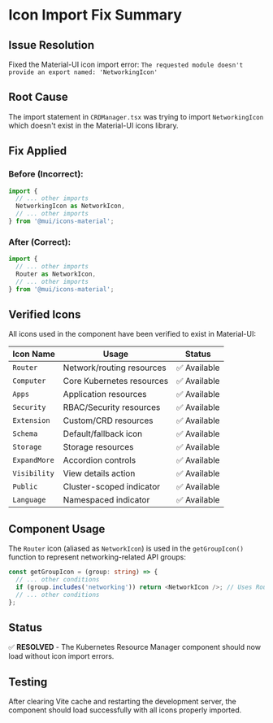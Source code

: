 # Icon Import Fix Summary

## Issue Resolution
Fixed the Material-UI icon import error: `The requested module doesn't provide an export named: 'NetworkingIcon'`

## Root Cause
The import statement in `CRDManager.tsx` was trying to import `NetworkingIcon` which doesn't exist in the Material-UI icons library.

## Fix Applied

### Before (Incorrect):
```typescript
import {
  // ... other imports
  NetworkingIcon as NetworkIcon,
  // ... other imports
} from '@mui/icons-material';
```

### After (Correct):
```typescript
import {
  // ... other imports
  Router as NetworkIcon,
  // ... other imports
} from '@mui/icons-material';
```

## Verified Icons
All icons used in the component have been verified to exist in Material-UI:

| Icon Name | Usage | Status |
|-----------|-------|---------|
| `Router` | Network/routing resources | ✅ Available |
| `Computer` | Core Kubernetes resources | ✅ Available |
| `Apps` | Application resources | ✅ Available |
| `Security` | RBAC/Security resources | ✅ Available |
| `Extension` | Custom/CRD resources | ✅ Available |
| `Schema` | Default/fallback icon | ✅ Available |
| `Storage` | Storage resources | ✅ Available |
| `ExpandMore` | Accordion controls | ✅ Available |
| `Visibility` | View details action | ✅ Available |
| `Public` | Cluster-scoped indicator | ✅ Available |
| `Language` | Namespaced indicator | ✅ Available |

## Component Usage
The `Router` icon (aliased as `NetworkIcon`) is used in the `getGroupIcon()` function to represent networking-related API groups:

```typescript
const getGroupIcon = (group: string) => {
  // ... other conditions
  if (group.includes('networking')) return <NetworkIcon />; // Uses Router icon
  // ... other conditions
};
```

## Status
✅ **RESOLVED** - The Kubernetes Resource Manager component should now load without icon import errors.

## Testing
After clearing Vite cache and restarting the development server, the component should load successfully with all icons properly imported.